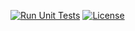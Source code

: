 [![Run Unit Tests](https://github.com/ivanhoe-k/company-service/actions/workflows/backend_unit_tests_ci.yml/badge.svg)](https://github.com/ivanhoe-k/company-service/actions/workflows/backend_unit_tests_ci.yml)
[![License](https://img.shields.io/badge/License-Apache_2.0-blue.svg)](https://opensource.org/licenses/Apache-2.0)
